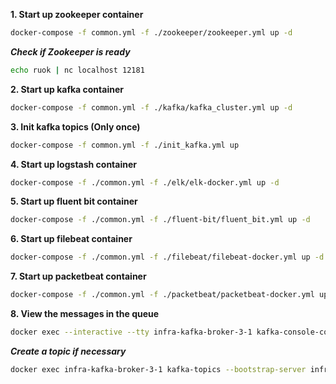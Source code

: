**1. Start up zookeeper container**
```bash
docker-compose -f common.yml -f ./zookeeper/zookeeper.yml up -d
```

***Check if Zookeeper is ready***
```bash
echo ruok | nc localhost 12181
```

**2. Start up kafka container**
```bash
docker-compose -f common.yml -f ./kafka/kafka_cluster.yml up -d
```

**3. Init kafka topics (Only once)**
```bash
docker-compose -f common.yml -f ./init_kafka.yml up
```

**4. Start up logstash container**
```bash
docker-compose -f ./common.yml -f ./elk/elk-docker.yml up -d
```

**5. Start up fluent bit container**
```bash
docker-compose -f ./common.yml -f ./fluent-bit/fluent_bit.yml up -d
```

**6. Start up filebeat container**
```bash
docker-compose -f ./common.yml -f ./filebeat/filebeat-docker.yml up -d
```

**7. Start up packetbeat container**
```bash
docker-compose -f ./common.yml -f ./packetbeat/packetbeat-docker.yml up -d
```

**8. View the messages in the queue**
```bash
docker exec --interactive --tty infra-kafka-broker-3-1 kafka-console-consumer --bootstrap-server infra-kafka-broker-3-1:9092 --topic filebeat-logs --from-beginning
```

***Create a topic if necessary***
```bash
docker exec infra-kafka-broker-3-1 kafka-topics --bootstrap-server infra-kafka-broker-3-1:9092 --create --topic fluentbit-logs
```